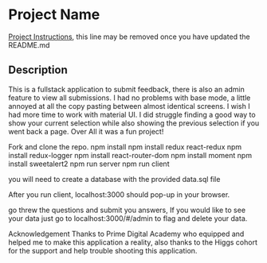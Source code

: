 # Project Name

[Project Instructions](./INSTRUCTIONS.md), this line may be removed once you have updated the README.md

## Description

This is a fullstack application to submit feedback, there is also an admin feature to view all submissions. I had no problems with base mode, a little annoyed at all the copy pasting between almost identical screens. 
I wish I had more time to work with material UI. I did struggle finding a good way to show your current selection while also showing the previous selection if you went back a page. Over All it was a fun project! 


Fork and clone the repo.
npm install
npm install redux react-redux
npm install redux-logger
npm install react-router-dom
npm install moment
npm install sweetalert2
npm run server
npm run client

you will need to create a database with the provided data.sql file

After you run client, localhost:3000 should pop-up in your browser.

go threw the questions and submit you answers, If you would like to see your data just go to localhost:3000/#/admin to flag and delete your data.

Acknowledgement
Thanks to Prime Digital Academy who equipped and helped me to make this application a reality, also thanks to the Higgs cohort for the support and help trouble shooting this application.

